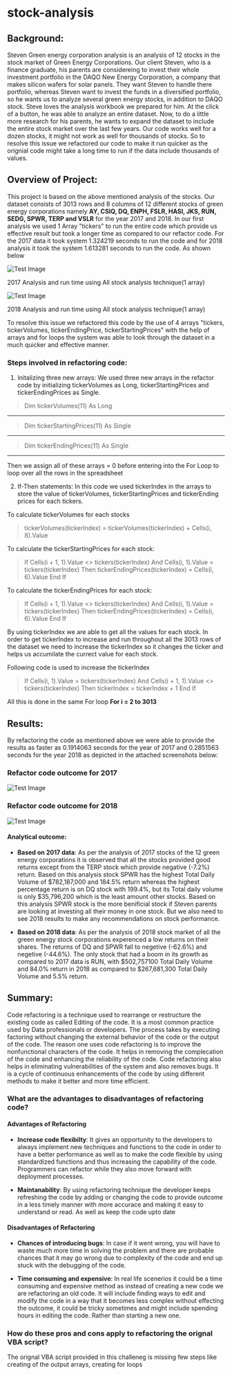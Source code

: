 # stock-analysis

## Background: 
Steven Green energy corporation analysis is an analysis of 12 stocks in the stock market of Green Energy Corporations. Our client Steven, who is a finance graduate, his parents are considereing to invest their whole investment portfolio in the DAQO New Energy Corporation, a company that makes silicon wafers for solar panels. They want Steven to handle there portfolio, whereas Steven want to invest the funds in a diversified portfolio, so he wants us to analyze several green energy stocks, in addition to DAQO stock. 
Steve loves the analysis workbook we prepared for him. At the click of a button, he was able to analyze an entire dataset. Now, to do a little more research for his parents, he wants to expand the dataset to include the entire stock market over the last few years. Our code works well for a dozen stocks, it might not work as well for thousands of stocks. So to resolve this issue we refactored our code to make it run quicker as the orignial code might take a long time to run if the data include thousands of values.

## Overview of Project: 
This project is based on the above mentioned analysis of the stocks. Our dataset consists of 3013 rows and 8 columns of 12 different stocks of green energy corporations namely **AY, CSIQ, DQ, ENPH, FSLR, HASI, JKS, RUN, SEDG, SPWR, TERP and VSLR** for the year 2017 and 2018. In our first analysis we used 1 Array "tickers" to run the entire code which provide us effective result but took a longer time as compared to our refactor code. For the 2017 data it took system 1.324219 seconds to run the code and for 2018 analysis it took the system 1.613281 seconds to run the code. As shown below

![Test Image](/Resources/allstockanalysisoutcome2017.png)

2017 Analysis and run time using All stock analysis technique(1 array)


![Test Image](/Resources/allstockanalysisoutcome2018.png)

2018 Analysis and run time using All stock analysis technique(1 array)


To resolve this issue we refactored this code by the use of 4 arrays "tickers, tickerVolumes, tickerEndingPrice, tickerStartingPrices" with the help of arrays and for loops the system was able to look through the dataset in a much quicker and effective manner.

### Steps involved in refactoring code:
1. Initalizing three new arrays: 
We used three new arrays in the refactor code by initializing tickerVolumes as Long, tickerStartingPrices and tickerEndingPrices as Single.

>    Dim tickerVolumes(11) As Long 
---
>    Dim tickerStartingPrices(11) As Single
---
>    Dim tickerEndingPrices(11) As Single
---
Then we assign all of these arrays = 0 before entering into the For Loop to loop over all the rows in the spreadsheet
    
2. If-Then statements: 
In this code we used tickerIndex in the arrays to store the value of tickerVolumes, tickerStartingPrices and tickerEnding prices for each tickers.

To calculate tickerVolumes for each stocks

> tickerVolumes(tickerIndex) = tickerVolumes(tickerIndex) + Cells(i, 8).Value

To calculate the tickerStartingPrices for each stock:
> If Cells(i + 1, 1).Value <> tickers(tickerIndex) And Cells(i, 1).Value = tickers(tickerIndex) Then 
  tickerEndingPrices(tickerIndex) = Cells(i, 6).Value
  End If
  
To calculate the tickerEndingPrices for each stock:
>  If Cells(i + 1, 1).Value <> tickers(tickerIndex) And Cells(i, 1).Value = tickers(tickerIndex) Then
   tickerEndingPrices(tickerIndex) = Cells(i, 6).Value
   End If

By using tickerIndex we are able to get all the values for each stock. In order to get tickerIndex to increase and run throughout all the 3013 rows of the dataset we need to increase the tickerIndex so it changes the ticker and helps us accumilate the currect value for each stock.

Following code is used to increase the tickerIndex
> If Cells(i, 1).Value = tickers(tickerIndex) And Cells(i + 1, 1).Value <> tickers(tickerIndex) Then
   tickerIndex = tickerIndex + 1
   End If
   
All this is done in the same For loop **For i = 2 to 3013**

## Results:
By refactoring the code as mentioned above we were able to provide the results as faster as 0.1914063 seconds for the year of 2017 and 0.2851563 seconds for the year 2018 as depicted in the attached screenshots below:

### Refactor code outcome for 2017
![Test Image](/Resources/VBA_Challenge_2017.png)

### Refactor code outcome for 2018
![Test Image](/Resources/VBA_Challenge_2018.png)

#### Analytical outcome: 
- **Based on 2017 data**: As per the analysis of 2017 stocks of the 12 green energy corporations it is observed that all the stocks provided good returns except from the TERP stock which provide negative (-7.2%) return. Based on this analysis stock SPWR has the highest Total Daily Volume of $782,187,000 and 184.5% return whereas the highest percentage return is on DQ stock with 199.4%, but its Total daily volume is only $35,796,200 which is the least amount other stocks. Based on this analysis SPWR stock is the more benificial stock if Steven parents are looking at investing all their money in one stock. But we also need to see 2018 results to make any recommendations on stock performance.

- **Based on 2018 data**: As per the analysis of 2018 stock market of all the green energy stock corporations experenced a low returns on their shares. The returns of DQ and SPWR fall to negetive (-62.6%) and negetive (-44.6%). The only stock that had a boom in its growth as compared to 2017 data is RUN, with $502,757100 Total Daily Volume and 84.0% return in 2018 as compared to $267,681,300 Total Daily Volume and 5.5% return. 

## Summary:
Code refactoring is a technique used to rearrange or restructure the existing code as called Editing of the code. It is a most common practice used by Data professionals or developers. The process takes by executing factoring without changing the external behavior of the code or the output of the code. The reason one uses code refactoring is to improve the nonfunctional characters of the code. It helps in removing the complecation of the code and enhancing the reliability of the code. Code refactoring also helps in eliminating vulnerabilities of the system and also removes bugs. It is a cycle of continuous enhancements of the code by using different methods to make it better and more time efficient.
### What are the advantages to disadvantages of refactoring code?

#### Advantages of Refactoring

- **Increase code flexibilty**: It gives an opportunity to the developers to always implement new techniques and functions to the code in order to have a better performance as well as to make the code flexible by using standardized functions and thus increasing the capability of the code. Programmers can refactor while they also move forward with deployment processes.

- **Maintanability**: By using refactoring technique the developer keeps refreshing the code by adding or changing the code to provide outcome in a less timely manner with more accurace and making it easy to understand or read. As well as keep the code upto date

#### Disadvantages of Refactoring

- **Chances of introducing bugs**: In case if it went wrong, you will have to waste much more time in solving the problem and there are probable chances that it may go wrong due to complexity of the code and end up stuck with the debugging of the code. 

- **Time consuming and expensive**: In real life scenerios it could be a time consuming and expensive method as instead of creating a new code we are refactoring an old code. It will include finding ways to edit and modify the code in a way that it becomes less complex without effecting the outcome, it could be tricky sometimes and might include spending hours in editing the code. Rather than starting a new one.

### How do these pros and cons apply to refactoring the orignal VBA script?
The orignal VBA script provided in this challeneg is missing few steps like creating of the output arrays, creating for loops

